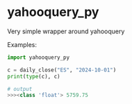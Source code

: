 # yahooquery_py

Very simple wrapper around yahooquery

Examples:

```python
import yahooquery_py

c = daily_close("ES", "2024-10-01")
print(type(c), c)

# output
>>><class 'float'> 5759.75
```

